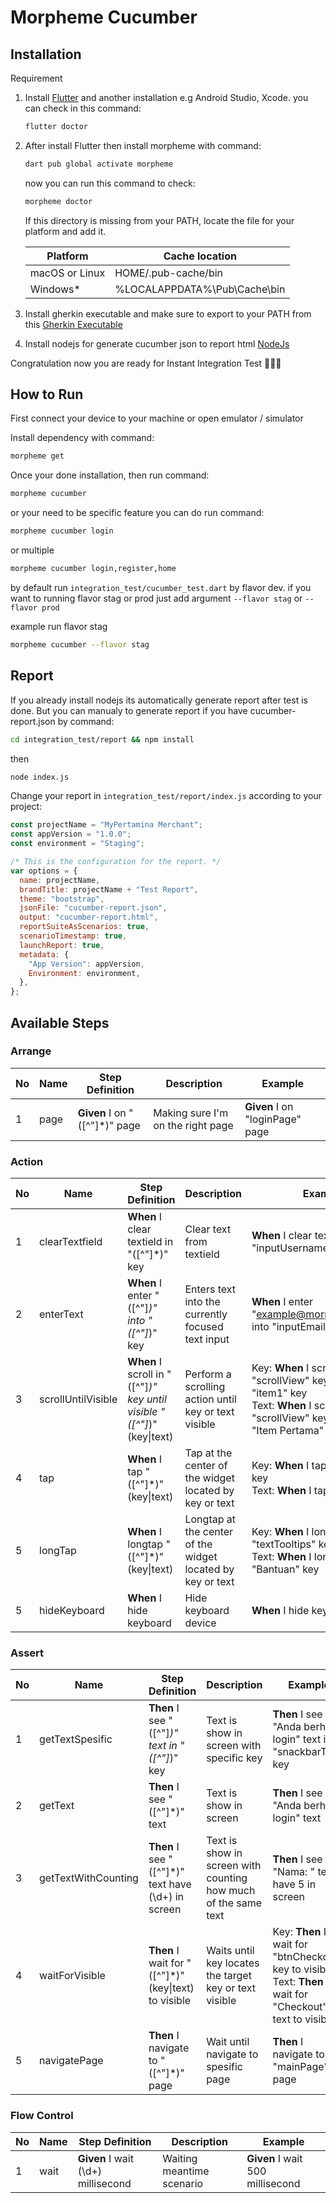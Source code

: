 # Morpheme Cucumber

## Installation

Requirement

1. Install [Flutter](https://docs.flutter.dev/get-started/install) and another installation e.g Android Studio, Xcode. you can check in this command:

    ```sh
    flutter doctor
    ```

2. After install Flutter then install morpheme with command:

    ```sh
    dart pub global activate morpheme
    ```

    now you can run this command to check:

    ```sh
    morpheme doctor
    ```

    If this directory is missing from your PATH, locate the file for your platform and add it.

    | Platform       | Cache location               |
    |----------------|------------------------------|
    | macOS or Linux | HOME/.pub-cache/bin          |
    | Windows*       | %LOCALAPPDATA%\Pub\Cache\bin |

3. Install gherkin executable and make sure to export to your PATH from this [Gherkin Executable](https://github.com/morphemeindonesia/morpheme/releases/tag/cucumber)
4. Install nodejs for generate cucumber json to report html [NodeJs](https://nodejs.org/en/download/)

Congratulation now you are ready for Instant Integration Test 🎉🎉🎉

## How to Run

First connect your device to your machine or open emulator / simulator

Install dependency with command:

```sh
morpheme get
```

Once your done installation, then run command:

```sh
morpheme cucumber
```

or your need to be specific feature you can do run command:

```sh
morpheme cucumber login
```

or multiple

```sh
morpheme cucumber login,register,home
```

by default run `integration_test/cucumber_test.dart` by flavor dev. if you want to running flavor stag or prod just add argument `--flavor stag` or `--flavor prod`

example run flavor stag

```sh
morpheme cucumber --flavor stag
```

## Report

If you already install nodejs its automatically generate report after test is done. But you can manualy to generate report if you have cucumber-report.json by command:

```sh
cd integration_test/report && npm install
```

then

```sh
node index.js
```

Change your report in `integration_test/report/index.js` according to your project:

```js
const projectName = "MyPertamina Merchant";
const appVersion = "1.0.0";
const environment = "Staging";

/* This is the configuration for the report. */
var options = {
  name: projectName,
  brandTitle: projectName + "Test Report",
  theme: "bootstrap",
  jsonFile: "cucumber-report.json",
  output: "cucumber-report.html",
  reportSuiteAsScenarios: true,
  scenarioTimestamp: true,
  launchReport: true,
  metadata: {
    "App Version": appVersion,
    Environment: environment,
  },
};
```

## Available Steps

### Arrange

| No | Name | Step Definition               | Description                       | Example                         |
|----|------|-------------------------------|-----------------------------------|---------------------------------|
| 1  | page | **Given** I on "([^"]*)" page | Making sure I'm on the right page | **Given** I on "loginPage" page |

### Action

| No | Name               | Step Definition                                                        | Description                                                | Example                                                                                                                                                       |
|----|--------------------|------------------------------------------------------------------------|------------------------------------------------------------|---------------------------------------------------------------------------------------------------------------------------------------------------------------|
| 1  | clearTextfield     | **When** I clear textield in "([^"]*)" key                             | Clear text from textield                                   | **When** I clear textield in "inputUsername" key                                                                                                              |
| 2  | enterText          | **When** I enter "([^"]*)" into "([^"]*)" key                          | Enters text into the currently focused text input          | **When** I enter "example@morpheme.design" into "inputEmail" key                                                                                                      |
| 3  | scrollUntilVisible | **When** I scroll in "([^"]*)" key until visible "([^"]*)" (key\|text) | Perform a scrolling action until key or text visible       | Key: **When** I scroll down in "scrollView" key until visible "item1" key<br/>Text: **When** I scroll down in "scrollView" key until visible "Item Pertama" text |
| 4  | tap                | **When** I tap "([^"]*)" (key\|text)                                   | Tap at the center of the widget located by key or text     | Key: **When** I tap "btnLogin" key<br/>Text: **When** I tap "Masuk" key                                                                                     |
| 5  | longTap            | **When** I longtap "([^"]*)" (key\|text)                               | Longtap at the center of the widget located by key or text | Key: **When** I longtap "textTooltips" key<br/>Text: **When** I longtap "Bantuan" key                                                                            |
| 5  | hideKeyboard       | **When** I hide keyboard                                               | Hide keyboard device                                       | **When** I hide keyboard                                                                                                                                      |

### Assert

| No | Name                | Step Definition                                      | Description                                                    | Example                                                                                                         |
|----|---------------------|------------------------------------------------------|----------------------------------------------------------------|-----------------------------------------------------------------------------------------------------------------|
| 1  | getTextSpesific     | **Then** I see "([^"]*)" text in "([^"]*)" key       | Text is show in screen with specific key                       | **Then** I see "Anda berhasil login" text in "snackbarText" key                                                 |
| 2  | getText             | **Then** I see "([^"]*)" text                        | Text is show in screen                                         | **Then** I see "Anda berhasil login" text                                                                       |
| 3  | getTextWithCounting | **Then** I see "([^"]*)" text have (\d+) in screen   | Text is show in screen with counting how much of the same text | **Then** I see "Nama: " text have 5 in screen                                                                   |
| 4  | waitForVisible      | **Then** I wait for "([^"]*)" (key\|text) to visible | Waits until key locates the target key or text visible         | Key: **Then** I wait for "btnCheckout" key to visible<br/> Text: **Then** I wait for "Checkout" text to visible |
| 5  | navigatePage        | **Then** I navigate to "([^"]*)" page                | Wait until navigate to spesific page                           | **Then** I navigate to "mainPage" page                                                                          |

### Flow Control

| No | Name | Step Definition                    | Description               | Example                          |
|----|------|------------------------------------|---------------------------|----------------------------------|
| 1  | wait | **Given** I wait (\d+) millisecond | Waiting meantime scenario | **Given** I wait 500 millisecond |
